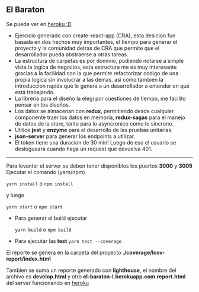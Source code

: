 ## El Baraton 

Se puede ver en [heroku :D](https://el-baraton-l.herokuapp.com/)

- Ejercicio generado con create-react-app (CRA), esta desicion fue basada en dos hechos muy importantes, el tiempo para generar el proyecto y la comunidad detras de CRA que permite que el desarrollador pueda abstraerse a otras tareas.
- La estructura de carpetas es por dominio, pudiendo notarse a simple vista la logica de negocios, esta estructura me es muy interesante gracias a la facilidad con la que permite refactorizar codigo de una propia logica sin involucrar a las demas, asi como tambien la introduccion rapida que le genera a un desarrollador a entender en qué está trabajando.
- La libreria para el diseño la elegi por cuestiones de tiempo, me facilito pensar en los diseños.
- Los datos se almacenan con **redux**, permitiendo desde cualquier componente traer los datos en memoria, **redux-sagas** para el manejo de datos de la store, tanto para lo asyncronico como lo sincrono.
- Utilice **jest** y **enzyme** para el desarrollo de las pruebas unitarias.
- **json-server** para generar los endpoints a utilizar.
- El token tiene una duracion de 30 min! Luego de eso el usuario se deslogueara cuando haga un request que devuelva 401.

-----

Para levantar el server se deben tener disponibles los puertos **3000** y **3005**
Ejecutar el comando (yarn/npm)

`yarn install` o `npm install`

y luego

`yarn start` o `npm start`

- Para generar el build ejecutar
  
  `yarn build` o `npm build`

- Para ejecutar las **test**
  `yarn test --coverage`

El reporte se genera en la carpeta del proyecto **./coverage/lcov-report/index.html**

Tambien se suma un reporte generado con **lighthouse**, el nombre del archivo es **develop.html**
y otro **el-baraton-l.herokuapp.com.report.html** del server funcionando en [heroku](https://el-baraton-l.herokuapp.com/)